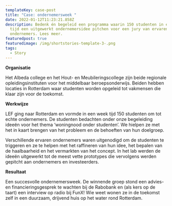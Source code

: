 ```yaml
---
templateKey: case-post
title: "Case: ondernemersweek "
date: 2022-01-12T11:23:21.858Z
description: Bedenk én begeleid een programma waarin 150 studenten in een week
  tijd een uitgewerkt ondernemersidee pitchen voor een jury van ervaren
  ondernemers. Lees meer.
featuredpost: true
featuredimage: /img/shortstories-template-3-.png
tags:
  - Story
---
```

**Organisatie** 

Het Albeda college en het Hout- en Meubileringscollege zijn beide regionale opleidingsinstituten voor het middelbaar beroepsonderwijs. Beiden hebben locaties in Rotterdam waar studenten worden opgeleid tot vakmensen die klaar zijn voor de toekomst. 

**Werkwijze**

LEF ging naar Rotterdam en vormde in een week tijd 150 studenten om tot echte ondernemers. De studenten bedachten onder onze begeleiding ideeën voor het thema ‘woningnood onder studenten’. We hielpen ze met het in kaart brengen van het probleem en de behoeften van hun doelgroep. 

Verschillende ervaren ondernemers waren uitgenodigd om de studenten te triggeren en ze te helpen met het raffineren van hun idee, het bepalen van de haalbaarheid en het vermarkten van het concept. In het lab werden de ideeën uitgewerkt tot de meest vette prototypes die vervolgens werden gepitcht aan ondernemers en investeerders. 

**Resultaat**

Een succesvolle ondernemersweek. De winnende groep stond een advies- en financieringsgesprek te wachten bij de Rabobank en (als kers op de taart) een interview op radio bij FunX! Wie weet wonen ze in de toekomst zelf in een duurzaam, drijvend huis op het water rond Rotterdam.